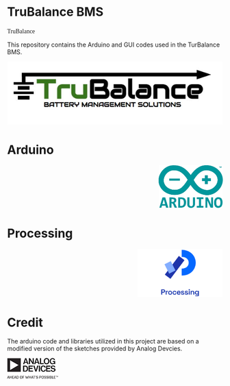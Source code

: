# TruBalance BMS

<span style="font-family: 'Baumans';">TruBalance</span>

This repository contains the Arduino and GUI codes used in the TurBalance BMS.

<p align="left">
<img src="images/logo.JPG">
</p>

# Arduino

<p align="right">
<img src="images/arduino.png" width="150" height="100">
</p>


# Processing

<p align="right">
<img src="images/processing.png" width="200height="150
</p>


# Credit

The arduino code and libraries utilized in this project are based on a modified version
of the sketches provided by Analog Devcies. 

<p align="left">
  <img src="images/analogDevices.png">
</p>
